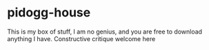 # pidogg-house
This is my box of stuff, I am no genius, and you are free to download anything I have. Constructive critique welcome here
